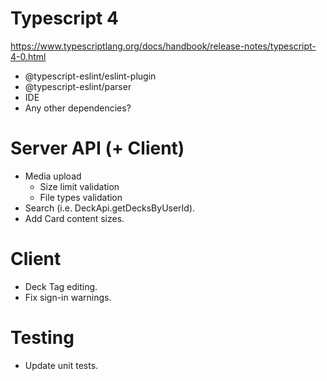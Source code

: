 # Typescript 4
https://www.typescriptlang.org/docs/handbook/release-notes/typescript-4-0.html
  * @typescript-eslint/eslint-plugin
  * @typescript-eslint/parser
  * IDE
  * Any other dependencies?

# Server API (+ Client)
* Media upload
  * Size limit validation
  * File types validation
* Search (i.e. DeckApi.getDecksByUserId).
* Add Card content sizes.

# Client
* Deck Tag editing.
* Fix sign-in warnings.

# Testing
* Update unit tests.
